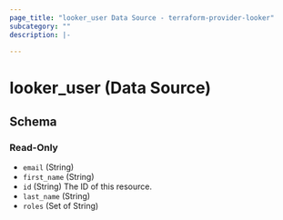 ```yaml
---
page_title: "looker_user Data Source - terraform-provider-looker"
subcategory: ""
description: |-
  
---
```

# looker_user (Data Source)


<!-- schema generated by tfplugindocs -->
## Schema

### Read-Only

- `email` (String)
- `first_name` (String)
- `id` (String) The ID of this resource.
- `last_name` (String)
- `roles` (Set of String)
